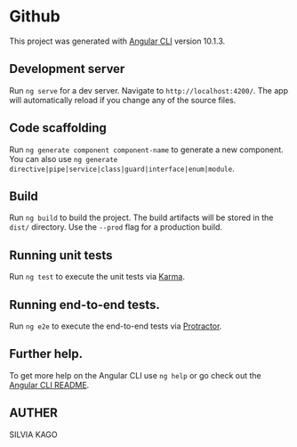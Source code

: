 # Github

This project was generated with [Angular CLI](https://github.com/angular/angular-cli) version 10.1.3.

## Development server

Run `ng serve` for a dev server. Navigate to `http://localhost:4200/`. The app will automatically reload if you change any of the source files.

## Code scaffolding

Run `ng generate component component-name` to generate a new component. You can also use `ng generate directive|pipe|service|class|guard|interface|enum|module`.

## Build

Run `ng build` to build the project. The build artifacts will be stored in the `dist/` directory. Use the `--prod` flag for a production build.

## Running unit tests

Run `ng test` to execute the unit tests via [Karma](https://karma-runner.github.io).

## Running end-to-end tests.

Run `ng e2e` to execute the end-to-end tests via [Protractor](http://www.protractortest.org/).

## Further help.

To get more help on the Angular CLI use `ng help` or go check out the [Angular CLI README](https://github.com/angular/angular-cli/blob/master/README.md).

## AUTHER
SILVIA KAGO
